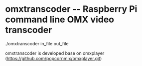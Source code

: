 omxtranscoder -- Raspberry Pi command line OMX video transcoder
===
./omxtranscoder in_file out_file


omxtranscoder is developed base on omxplayer
(https://github.com/popcornmix/omxplayer.git)
